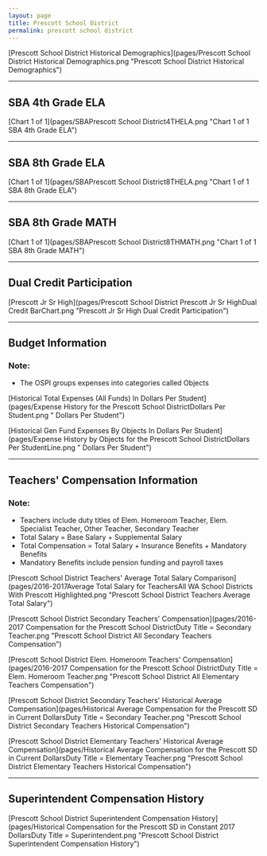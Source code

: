 ```yaml
---
layout: page
title: Prescott School District
permalink: prescott school district
---
```



[Prescott School District Historical Demographics](pages/Prescott School District Historical Demographics.png "Prescott School District Historical Demographics")

___

## SBA 4th Grade ELA

[Chart 1 of 1](pages/SBAPrescott School District4THELA.png "Chart 1 of 1 SBA 4th Grade ELA")


___

## SBA 8th Grade ELA

[Chart 1 of 1](pages/SBAPrescott School District8THELA.png "Chart 1 of 1 SBA 8th Grade ELA")


___

## SBA 8th Grade MATH

[Chart 1 of 1](pages/SBAPrescott School District8THMATH.png "Chart 1 of 1 SBA 8th Grade MATH")


___

## Dual Credit Participation

[Prescott Jr Sr High](pages/Prescott School District Prescott Jr Sr HighDual Credit BarChart.png "Prescott Jr Sr High Dual Credit Participation")


___

## Budget Information
### Note:
- The OSPI groups expenses into categories called Objects

[Historical Total Expenses (All Funds) In Dollars Per Student](pages/Expense History for the Prescott School DistrictDollars Per Student.png " Dollars Per Student")

[Historical Gen Fund Expenses By Objects In Dollars Per Student](pages/Expense History by Objects for the Prescott School DistrictDollars Per StudentLine.png " Dollars Per Student")


___

## Teachers' Compensation Information
### Note:
- Teachers include duty titles of Elem. Homeroom Teacher, Elem. Specialist Teacher, Other Teacher, Secondary Teacher
- Total Salary = Base Salary + Supplemental Salary
- Total Compensation = Total Salary + Insurance Benefits + Mandatory Benefits
- Mandatory Benefits include pension funding and payroll taxes

[Prescott School District Teachers' Average Total Salary Comparison](pages/2016-2017Average Total Salary for TeachersAll WA School Districts With Prescott Highlighted.png "Prescott School District Teachers Average Total Salary")

[Prescott School District Secondary Teachers' Compensation](pages/2016-2017 Compensation for the Prescott School DistrictDuty Title = Secondary Teacher.png "Prescott School District All Secondary Teachers Compensation")

[Prescott School District Elem. Homeroom Teachers' Compensation](pages/2016-2017 Compensation for the Prescott School DistrictDuty Title = Elem. Homeroom Teacher.png "Prescott School District All Elementary Teachers Compensation")

[Prescott School District Secondary Teachers' Historical Average Compensation](pages/Historical Average Compensation for the Prescott SD in Current DollarsDuty Title = Secondary Teacher.png "Prescott School District Secondary Teachers Historical Compensation")

[Prescott School District Elementary Teachers' Historical Average Compensation](pages/Historical Average Compensation for the Prescott SD in Current DollarsDuty Title = Elementary Teacher.png "Prescott School District Elementary Teachers Historical Compensation")


___

## Superintendent Compensation History

[Prescott School District Superintendent Compensation History](pages/Historical Compensation for the Prescott SD in Constant 2017 DollarsDuty Title = Superintendent.png "Prescott School District Superintendent Compensation History")

